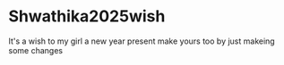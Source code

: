 # Shwathika2025wish


It's a wish to my girl a new year present make yours too by just makeing some changes
